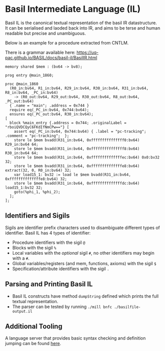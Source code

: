 
# Basil Intermediate Language (IL)

Basil IL is the canonical textual representation of the basil IR datastructure.
It can be serialised and laoded back into IR, and aims to be terse and human readable but precise and unambiguous.

Below is an example for a procedure extracted from CNTLM.

There is a grammar available here: https://uq-pac.github.io/BASIL/docs/basil-il/BasilIR.html

```
memory shared $mem : (bv64 -> bv8);

prog entry @main_1860;

proc @main_1860
  (R0_in:bv64, R1_in:bv64, R29_in:bv64, R30_in:bv64, R31_in:bv64, R8_in:bv64, _PC_in:bv64)
    -> (R0_out:bv64, R29_out:bv64, R30_out:bv64, R8_out:bv64, _PC_out:bv64)
  { .name = "main"; .address = 0x744 }
  require eq(_PC_in:bv64, 0x744:bv64);
  ensures eq(_PC_out:bv64, R30_in:bv64);
[
  block %main_entry {.address = 0x744; .originalLabel = "rboiQVDCQyC6FKdIfNmCPw=="} [
    assert eq(_PC_in:bv64, 0x744:bv64) { .label = "pc-tracking"; .comment = "pc-tracking";  };
    store le $mem bvadd(R31_in:bv64, 0xfffffffffffffff0:bv64) R29_in:bv64 64;
    store le $mem bvadd(R31_in:bv64, 0xfffffffffffffff8:bv64) R30_in:bv64 64;
    store le $mem bvadd(R31_in:bv64, 0xffffffffffffffec:bv64) 0x0:bv32 32;
    store le $mem bvadd(R31_in:bv64, 0xffffffffffffffe8:bv64) extract(32, 0, R0_in:bv64) 32;
    var load15_1: bv32 := load le $mem bvadd(R31_in:bv64, 0xffffffffffffffe8:bv64) 32;
    store le $mem bvadd(R31_in:bv64, 0xffffffffffffffdc:bv64) load15_1:bv32 32;
    goto(%phi_1, %phi_2);
  ];
];
```


## Identifiers and Sigils

Sigils are identifier prefix characters used to disambiguate different types of identifier. Basil IL has 4 types of identifier:

- Procedure identifiers with the sigil `@`
- Blocks with the sigil `%`
- Local variables with the _optional_ sigil `#`, no other identifiers may begin with a `#`.
- Global variables/registers (and mem, functions, axioms) with the sigil `$`
- Specification/attribute identifiers with the sigil `.`

## Parsing and Printing Basil IL

- Basil IL constructs have method `dumpString` defined which prints the full textual representation.
- The parser can be tested by running `./mill bnfc ./basilfile-output.il`

## Additional Tooling

A language server that provides basic syntax checking and definition jumping can be found [here](https://github.com/ailrst/basls).

